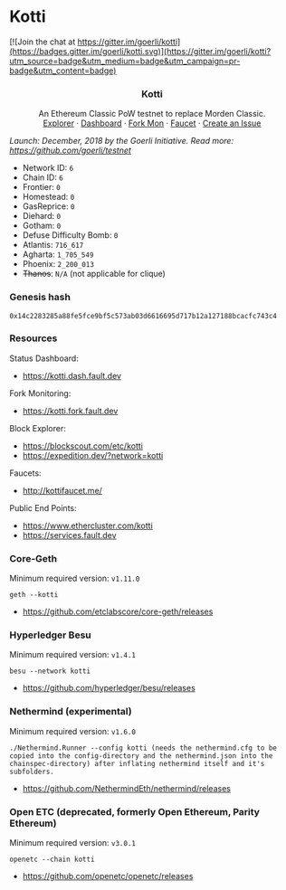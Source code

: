 # Kotti
[![Join the chat at https://gitter.im/goerli/kotti](https://badges.gitter.im/goerli/kotti.svg)](https://gitter.im/goerli/kotti?utm_source=badge&utm_medium=badge&utm_campaign=pr-badge&utm_content=badge)

<center>
  <h3 align="center">Kotti</h3>
  <p align="center">
    An Ethereum Classic PoW testnet to replace Morden Classic.
    <br />
    <a href="https://blockscout.com/etc/kotti/">Explorer</a>
    ·
    <a href="https://kotti.dash.fault.dev/">Dashboard</a>
    ·
    <a href="https://kotti.fork.fault.dev/">Fork Mon</a>
    ·
    <a href="http://kottifaucet.me/">Faucet</a>
    ·
    <a href="https://github.com/eth-classic/kotti/issues/new">Create an Issue</a>
  </p>
</center>

_Launch: December, 2018 by the Goerli Initiative. Read more: https://github.com/goerli/testnet_

- Network ID: `6`
- Chain ID: `6`
- Frontier: `0`
- Homestead: `0`
- GasReprice: `0`
- Diehard: `0`
- Gotham: `0`
- Defuse Difficulty Bomb: `0`
- Atlantis: `716_617`
- Agharta: `1_705_549`
- Phoenix: `2_200_013`
- ~~Thanos~~: `N/A` (not applicable for clique)

### Genesis hash

```
0x14c2283285a88fe5fce9bf5c573ab03d6616695d717b12a127188bcacfc743c4
```

### Resources

Status Dashboard:
- https://kotti.dash.fault.dev

Fork Monitoring:
- https://kotti.fork.fault.dev

Block Explorer:
- https://blockscout.com/etc/kotti
- https://expedition.dev/?network=kotti

Faucets:
- http://kottifaucet.me/

Public End Points:
- https://www.ethercluster.com/kotti
- https://services.fault.dev

### Core-Geth

Minimum required version: `v1.11.0`

```
geth --kotti
```
- https://github.com/etclabscore/core-geth/releases

### Hyperledger Besu

Minimum required version: `v1.4.1`

```
besu --network kotti
```
- https://github.com/hyperledger/besu/releases

### Nethermind (experimental)

Minimum required version: `v1.6.0`

```
./Nethermind.Runner --config kotti (needs the nethermind.cfg to be copied into the config-directory and the nethermind.json into the chainspec-directory) after inflating nethermind itself and it's subfolders.
```
- https://github.com/NethermindEth/nethermind/releases

### Open ETC (deprecated, formerly Open Ethereum, Parity Ethereum)

Minimum required version: `v3.0.1`

```
openetc --chain kotti
```
- https://github.com/openetc/openetc/releases
